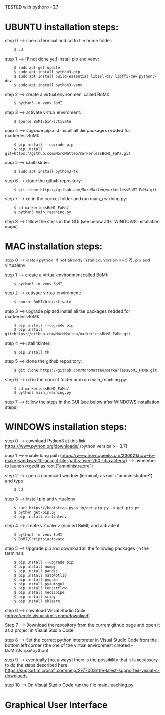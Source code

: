 TESTED with python>=3.7

# UBUNTU installation steps:

step 0 --> open a terminal and cd to the home folder:

``` 
    $ cd
``` 

step 1 --> [if not done yet] install pip and venv:

``` 
    $ sudo apt-get update
    $ sudo apt install python3-pip
    $ sudo apt install build-essential libssl-dev libffi-dev python3-dev
    $ sudo apt install python3-venv
``` 

step 2 --> create a virtual environment called BoMI:

``` 
    $ python3 -m venv BoMI
``` 

step 3 --> activate virtual enviroment:

``` 
    $ source BoMI/bin/activate
``` 

step 4 --> upgrade pip and install all the packages nedded for markerlessBoMI:

``` 
    $ pip install --upgrade pip
    $ pip install git+https://github.com/MoroMatteo/markerlessBoMI_FaMa.git
``` 

step 5 --> istall tkinter:

``` 
    $ sudo apt install python3-tk
``` 

step 6 --> clone the github repository:

``` 
    $ git clone https://github.com/MoroMatteo/markerlessBoMI_FaMa.git
``` 

step 7 --> cd in the correct folder and run main_reaching.py:

``` 
    $ cd markerlessBoMI_FaMa/
    $ python3 main_reaching.py
``` 

step 8 --> follow the steps in the GUI (see below after WINDOWS installation steps)

# MAC installation steps:

step 0 --> install python (if not already installed, version >=3.7), pip and virtualenv

step 1 --> create a virtual environment called BoMI:

``` 
    $ python3 -m venv BoMI
``` 

step 2 --> activate virtual enviroment:

``` 
    $ source BoMI/bin/activate
``` 

step 3 --> upgrade pip and install all the packages nedded for markerlessBoMI:

``` 
    $ pip install --upgrade pip
    $ pip install git+https://github.com/MoroMatteo/markerlessBoMI_FaMa.git
``` 

step 4 --> istall tkinter:

``` 
    $ pip install tk
``` 

step 5 --> clone the github repository:

``` 
    $ git clone https://github.com/MoroMatteo/markerlessBoMI_FaMa.git
``` 

step 6 --> cd in the correct folder and run main_reaching.py:

``` 
    $ cd markerlessBoMI_FaMa/
    $ python3 main_reaching.py
``` 

step 7 --> follow the steps in the GUI (see below after WINDOWS installation steps)


# WINDOWS installation steps:

step 0 --> download Python3 at this link https://www.python.org/downloads/ (python version >= 3.7)

step 1 --> enable long path (https://www.howtogeek.com/266621/how-to-make-windows-10-accept-file-paths-over-260-characters/) --> remember to launch regedit as root ("amministratore")

step 2 --> open a command window (terminal) as root ("amministratore") and type 

``` 
    $ cd
``` 

step 3 --> install pip and virtualenv

``` 
    $ curl https://bootstrap.pypa.io/get-pip.py -o get-pip.py
    $ python get-pip.py
    $ pip install virtualenv
``` 

step 4 --> create virtualenv (named BoMI) and activate it

``` 
    $ python3 -m venv BoMI
    $ BoMI\Scripts\activate
``` 

step 5 --> Upgrade pip and download all the following packages (in the terminal):

``` 
    $ pip install --upgrade pip
    $ pip install numpy
    $ pip install pandas
    $ pip install matplotlib
    $ pip install pygame
    $ pip install pyautogui
    $ pip install tensorflow
    $ pip install mediapipe
    $ pip install scipy
    $ pip install sklearn
``` 

step 6 --> download Visual Studio Code (https://code.visualstudio.com/download)

Step 7 --> Download the repository from the current github page and open it as a project in Visual Studio Code

step 8 --> Set the correct python interpreter in Visual Studio Code from the bottom left corner (the one of the virtual environment created - BoMI\Scripts\python)

step 9 --> eventually [not always] there is the possibility that it is necessary to do the steps described here https://support.microsoft.com/help/2977003/the-latest-supported-visual-c-downloads

step 10 --> On Visual Studio Code run the file main_reaching.py

# Graphical User Interface
